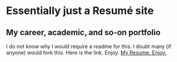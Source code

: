 # Essentially just a Resumé site
## My career, academic, and so-on portfolio
I do not know why I would require a readme for this. I doubt many (if anyone) would fork this.
Here is the link. Enjoy. [My Resume. Enjoy.](whipp-resume.us)
